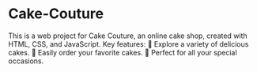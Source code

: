 # Cake-Couture
This is a web project for Cake Couture, an online cake shop,
created with HTML, CSS, and JavaScript. 
   Key features:
       🍰 Explore a variety of delicious cakes. 
       🛒 Easily order your favorite cakes. 
      🎉 Perfect for all your special occasions.
